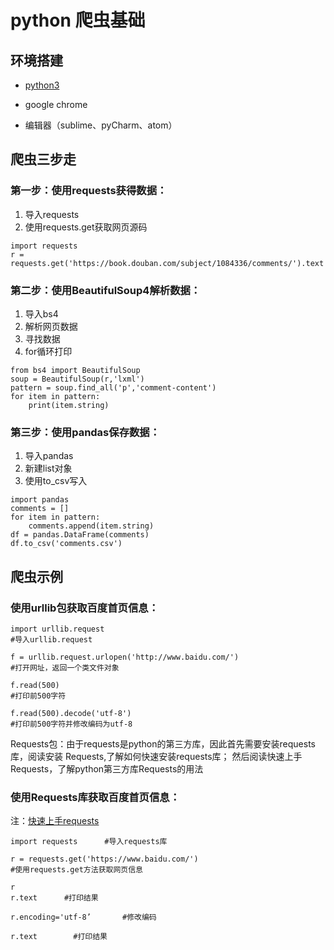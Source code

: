 # python 爬虫基础

## 环境搭建
* [python3](https://www.python.org/)

* google chrome

* 编辑器（sublime、pyCharm、atom）
 
## 爬虫三步走

### 第一步：使用requests获得数据： 
1. 导入requests 
2. 使用requests.get获取网页源码

```
import requests      
r = requests.get('https://book.douban.com/subject/1084336/comments/').text
```

### 第二步：使用BeautifulSoup4解析数据： 
1. 导入bs4 
2. 解析网页数据 
3. 寻找数据 
4. for循环打印

```
from bs4 import BeautifulSoup
soup = BeautifulSoup(r,'lxml')
pattern = soup.find_all('p','comment-content')
for item in pattern:
    print(item.string)

```
### 第三步：使用pandas保存数据： 
1. 导入pandas 
2. 新建list对象 
3. 使用to_csv写入

```
import pandas
comments = []
for item in pattern:
    comments.append(item.string)    
df = pandas.DataFrame(comments)
df.to_csv('comments.csv')

``` 
## 爬虫示例

### 使用urllib包获取百度首页信息：

```
import urllib.request
#导入urllib.request

f = urllib.request.urlopen('http://www.baidu.com/')
#打开网址，返回一个类文件对象

f.read(500)
#打印前500字符

f.read(500).decode('utf-8')
#打印前500字符并修改编码为utf-8
```

Requests包：由于requests是python的第三方库，因此首先需要安装requests库，阅读安装 Requests,了解如何快速安装requests库； 
然后阅读快速上手Requests，了解python第三方库Requests的用法

### 使用Requests库获取百度首页信息：
注：[快速上手requests](http://docs.python-requests.org/zh_CN/latest/user/quickstart.html)

```
import requests      #导入requests库

r = requests.get('https://www.baidu.com/')
#使用requests.get方法获取网页信息

r
r.text      #打印结果

r.encoding='utf-8’       #修改编码

r.text        #打印结果
```

